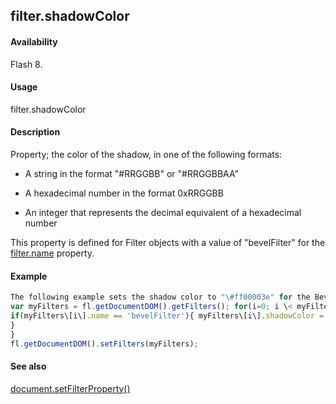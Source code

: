 ## filter.shadowColor

#### Availability

Flash 8.

#### Usage

filter.shadowColor

#### Description

Property; the color of the shadow, in one of the following formats:

-   A string in the format "\#RRGGBB" or "\#RRGGBBAA"

-   A hexadecimal number in the format 0xRRGGBB

-   An integer that represents the decimal equivalent of a hexadecimal number

This property is defined for Filter objects with a value of "bevelFilter" for the [filter.name](#!AdobeDocs/developers-animatesdk-docs/test/Filter_object/filter13.md) property.

#### Example

```javascript
The following example sets the shadow color to "\#ff00003e" for the Bevel filters on the selected object(s):
var myFilters = fl.getDocumentDOM().getFilters(); for(i=0; i \< myFilters.length; i++){
if(myFilters\[i\].name == 'bevelFilter'){ myFilters\[i\].shadowColor = '\#ff00003e';
}
}
fl.getDocumentDOM().setFilters(myFilters);

```
#### See also

[document.setFilterProperty()](#!AdobeDocs/developers-animatesdk-docs/test/Document_object/docum520.md)
